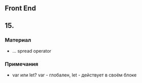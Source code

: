 ## Front End
## 15. 

### Материал
* ... spread operator

### Примечания
* var или let? var - глобален, let - действует в своём блоке

